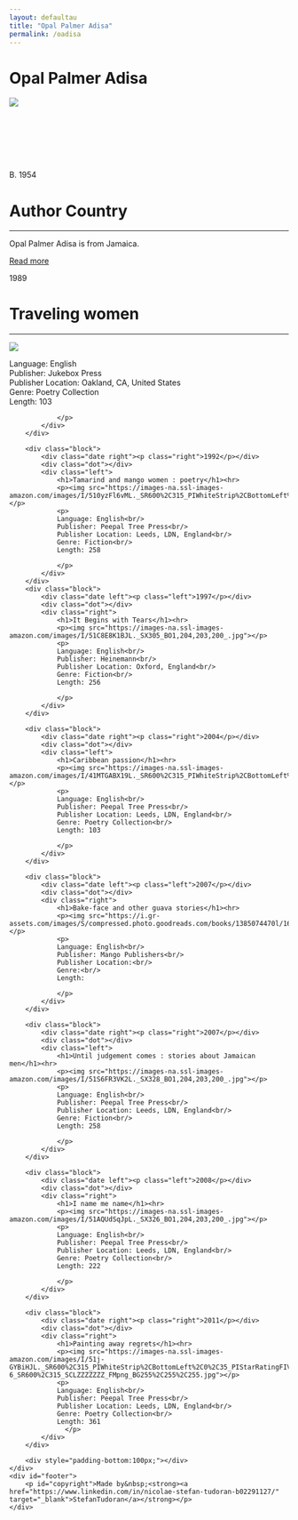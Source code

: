 ```yaml
---
layout: defaultau
title: "Opal Palmer Adisa"
permalink: /oadisa
---
```

<!-- partial:index.partial.html -->
<div class="content">
    <h1> Opal Palmer Adisa </h1>
    <div class="quote">
        <div><img src="https://25xvvp9qksr39jp1815u6s1l-wpengine.netdna-ssl.com/wp-content/uploads/2021/02/Opal-Palmer-Adisa-1024x684.jpg" class="logo"></div>
    </div>
    <div class="timeline">
        <div style="padding-bottom:100px;"></div>
        <div class="block">
            <div class="date right"><p class="right"> B. 1954 </p></div>
            <div class="dot"></div>
            <div class="left first">
                <h1>Author Country</h1><hr>
            <p> Opal Palmer Adisa is from Jamaica.</p>
                <a href="https://en.wikipedia.org/wiki/Opal_Palmer_Adisa" target="_blank">Read more</a>
            </div>
        </div>
        <div class="block">
            <div class="date left"><p class="left">1989</p></div>
            <div class="dot"></div>
            <div class="right">
                <h1>Traveling women</h1><hr>
                <p><img src="https://images-na.ssl-images-amazon.com/images/I/41g0HYkzeNL._SX337_BO1,204,203,200_.jpg"></p>
                <p>
                Language: English<br/>
                Publisher: Jukebox Press<br/>
                Publisher Location: Oakland, CA, United States<br/>
                Genre: Poetry Collection<br/>
                Length: 103

                </p>
            </div>
        </div>

        <div class="block">
            <div class="date right"><p class="right">1992</p></div>
            <div class="dot"></div>
            <div class="left">
                <h1>Tamarind and mango women : poetry</h1><hr>
                <p><img src="https://images-na.ssl-images-amazon.com/images/I/510yzFl6vML._SR600%2C315_PIWhiteStrip%2CBottomLeft%2C0%2C35_SCLZZZZZZZ_FMpng_BG255%2C255%2C255.jpg"></p>
                <p>
                Language: English<br/>
                Publisher: Peepal Tree Press<br/>
                Publisher Location: Leeds, LDN, England<br/>
                Genre: Fiction<br/>
                Length: 258

                </p>
            </div>
        </div>
        <div class="block">
            <div class="date left"><p class="left">1997</p></div>
            <div class="dot"></div>
            <div class="right">
                <h1>It Begins with Tears</h1><hr>
                <p><img src="https://images-na.ssl-images-amazon.com/images/I/51C8E8K1BJL._SX305_BO1,204,203,200_.jpg"></p>
                <p>
                Language: English<br/>
                Publisher: Heinemann<br/>
                Publisher Location: Oxford, England<br/>
                Genre: Fiction<br/>
                Length: 256
   
                </p>
            </div>
        </div>

        <div class="block">
            <div class="date right"><p class="right">2004</p></div>
            <div class="dot"></div>
            <div class="left">
                <h1>Caribbean passion</h1><hr>
                <p><img src="https://images-na.ssl-images-amazon.com/images/I/41MTGABX19L._SR600%2C315_PIWhiteStrip%2CBottomLeft%2C0%2C35_SCLZZZZZZZ_FMpng_BG255%2C255%2C255.jpg"></p>
                <p>
                Language: English<br/>
                Publisher: Peepal Tree Press<br/>
                Publisher Location: Leeds, LDN, England<br/>
                Genre: Poetry Collection<br/>
                Length: 103
    
                </p>
            </div>
        </div>

        <div class="block">
            <div class="date left"><p class="left">2007</p></div>
            <div class="dot"></div>
            <div class="right">
                <h1>Bake-face and other guava stories</h1><hr>
                <p><img src="https://i.gr-assets.com/images/S/compressed.photo.goodreads.com/books/1385074470l/1614023.jpg"></p>
                <p>
                Language: English<br/>
                Publisher: Mango Publishers<br/>
                Publisher Location:<br/>
                Genre:<br/>
                Length:
    
                </p>
            </div>
        </div>

        <div class="block">
            <div class="date right"><p class="right">2007</p></div>
            <div class="dot"></div>
            <div class="left">
                <h1>Until judgement comes : stories about Jamaican men</h1><hr>
                <p><img src="https://images-na.ssl-images-amazon.com/images/I/51S6FR3VK2L._SX328_BO1,204,203,200_.jpg"></p>
                <p>
                Language: English<br/>
                Publisher: Peepal Tree Press<br/>
                Publisher Location: Leeds, LDN, England<br/>
                Genre: Fiction<br/>
                Length: 258

                </p>
            </div>
        </div>
        
        <div class="block">
            <div class="date left"><p class="left">2008</p></div>
            <div class="dot"></div>
            <div class="right">
                <h1>I name me name</h1><hr>
                <p><img src="https://images-na.ssl-images-amazon.com/images/I/51AQUdSqJpL._SX326_BO1,204,203,200_.jpg"></p>
                <p>
                Language: English<br/>
                Publisher: Peepal Tree Press<br/>
                Publisher Location: Leeds, LDN, England<br/>
                Genre: Poetry Collection<br/>
                Length: 222
    
                </p>
            </div>
        </div>
   
        <div class="block">
            <div class="date right"><p class="right">2011</p></div>
            <div class="dot"></div>
            <div class="right">
                <h1>Painting away regrets</h1><hr>
                <p><img src="https://images-na.ssl-images-amazon.com/images/I/51j-GYBiHJL._SR600%2C315_PIWhiteStrip%2CBottomLeft%2C0%2C35_PIStarRatingFIVE%2CBottomLeft%2C360%2C-6_SR600%2C315_SCLZZZZZZZ_FMpng_BG255%2C255%2C255.jpg"></p>
                <p>
                Language: English<br/>
                Publisher: Peepal Tree Press<br/>
                Publisher Location: Leeds, LDN, England<br/>
                Genre: Poetry Collection<br/>
                Length: 361
                  </p>
            </div>
        </div>
        
        <div style="padding-bottom:100px;"></div>
    </div>
    <div id="footer">
        <p id="copyright">Made by&nbsp;<strong><a href="https://www.linkedin.com/in/nicolae-stefan-tudoran-b02291127/" target="_blank">StefanTudoran</a></strong></p>
    </div>
</div>
<!-- partial -->
  <script src='https://cdnjs.cloudflare.com/ajax/libs/jquery/3.1.1/jquery.min.js'></script><script  src="assets/js/authorscript.js"></script>
